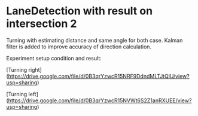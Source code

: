 # LaneDetection with result on intersection 2

Turning with estimating distance and same angle for both case.
Kalman filter is added to improve accuracy of direction calculation.

Experiment setup condition and result:

[Turning right]
(https://drive.google.com/file/d/0B3qrYzwcR15NRF9DdndMLTJtQlU/view?usp=sharing)

[Turning left]
(https://drive.google.com/file/d/0B3qrYzwcR15NVWt6S2Z1anRXUEE/view?usp=sharing)
